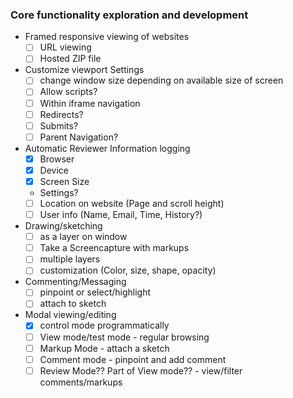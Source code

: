 ### Core functionality exploration and development

* Framed responsive viewing of websites
  - [ ] URL viewing
  - [ ] Hosted ZIP file
* Customize viewport Settings
  - [ ] change window size depending on available size of screen
  - [ ] Allow scripts?
  - [ ] Within iframe navigation
  - [ ] Redirects?
  - [ ] Submits?
  - [ ] Parent Navigation?
* Automatic Reviewer Information logging
  - [x] Browser
  - [x] Device
  - [x] Screen Size
  * Settings?
  - [ ] Location on website (Page and scroll height)
  - [ ] User info (Name, Email, Time, History?)
* Drawing/sketching
  - [ ] as a layer on window
  - [ ] Take a Screencapture with markups
  - [ ] multiple layers
  - [ ] customization (Color, size, shape, opacity)
* Commenting/Messaging
  - [ ] pinpoint or select/highlight
  - [ ] attach to sketch
* Modal viewing/editing
  - [x] control mode programmatically
  - [ ] View mode/test mode - regular browsing
  - [ ] Markup Mode - attach a sketch
  - [ ] Comment mode - pinpoint and add comment
  - [ ] Review Mode?? Part of View mode?? - view/filter comments/markups
